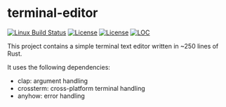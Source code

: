 # terminal-editor

[![Linux Build Status](https://img.shields.io/travis/fkohlgrueber/terminal-editor-rs/master)](https://travis-ci.org/fkohlgrueber/terminal-editor-rs)
[![License](https://img.shields.io/badge/license-Apache%202.0-blue)](https://github.com/fkohlgrueber/terminal-editor-rs/blob/master/LICENSE-APACHE)
[![License](https://img.shields.io/badge/license-MIT-blue)](https://github.com/fkohlgrueber/terminal-editor-rs/blob/master/LICENSE-MIT)
[![LOC](https://tokei.rs/b1/github/fkohlgrueber/terminal-editor-rs)](https://github.com/fkohlgrueber/terminal-editor-rs)

This project contains a simple terminal text editor written in ~250 lines of Rust. 

It uses the following dependencies:
- clap: argument handling
- crossterm: cross-platform terminal handling
- anyhow: error handling
